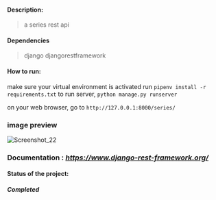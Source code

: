 #### Description:
 > a series rest api

#### Dependencies
> django
> djangorestframework


#### How to run:
make sure your virtual environment is activated
run ```pipenv install -r requirements.txt```
to run server, ```python manage.py runserver```

on your web browser, go to ```http://127.0.0.1:8000/series/ ```

### image preview    
![Screenshot_22](https://user-images.githubusercontent.com/71889751/136705366-9a35f3ae-185e-422b-8fed-c68dee127366.png)

### Documentation : _https://www.django-rest-framework.org/_

#### Status of the project:
##### Completed
